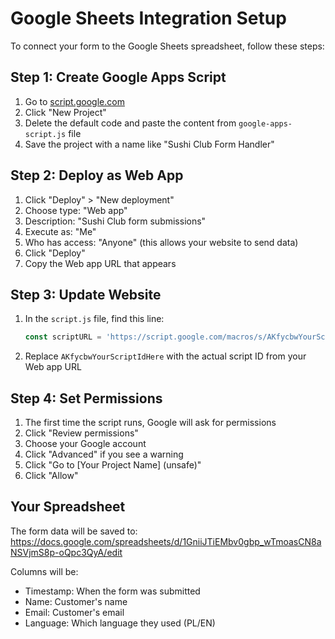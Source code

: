 # Google Sheets Integration Setup

To connect your form to the Google Sheets spreadsheet, follow these steps:

## Step 1: Create Google Apps Script
1. Go to [script.google.com](https://script.google.com)
2. Click "New Project"
3. Delete the default code and paste the content from `google-apps-script.js` file
4. Save the project with a name like "Sushi Club Form Handler"

## Step 2: Deploy as Web App
1. Click "Deploy" > "New deployment"
2. Choose type: "Web app"
3. Description: "Sushi Club form submissions"
4. Execute as: "Me"
5. Who has access: "Anyone" (this allows your website to send data)
6. Click "Deploy"
7. Copy the Web app URL that appears

## Step 3: Update Website
1. In the `script.js` file, find this line:
   ```javascript
   const scriptURL = 'https://script.google.com/macros/s/AKfycbwYourScriptIdHere/exec';
   ```
2. Replace `AKfycbwYourScriptIdHere` with the actual script ID from your Web app URL

## Step 4: Set Permissions
1. The first time the script runs, Google will ask for permissions
2. Click "Review permissions"
3. Choose your Google account
4. Click "Advanced" if you see a warning
5. Click "Go to [Your Project Name] (unsafe)"
6. Click "Allow"

## Your Spreadsheet
The form data will be saved to: https://docs.google.com/spreadsheets/d/1GniiJTiEMbv0gbp_wTmoasCN8aNSVjmS8p-oQpc3QyA/edit

Columns will be:
- Timestamp: When the form was submitted
- Name: Customer's name
- Email: Customer's email
- Language: Which language they used (PL/EN)